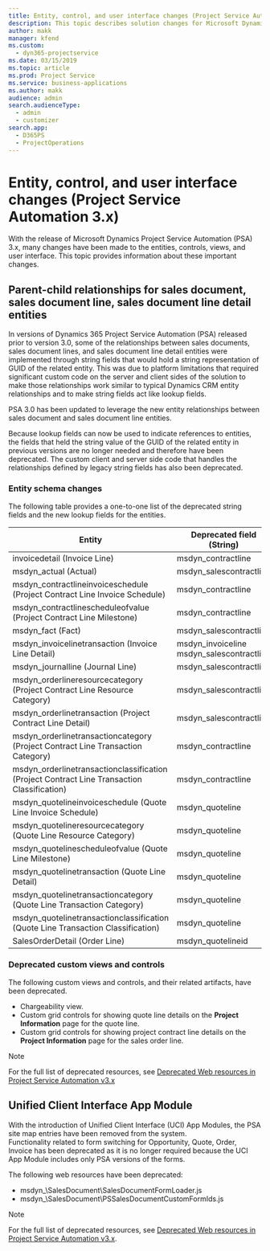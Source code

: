 ```yaml
---
title: Entity, control, and user interface changes (Project Service Automation 3.x)
description: This topic describes solution changes for Microsoft Dynamics Project Service Automation 3.x.
author: makk
manager: kfend
ms.custom: 
  - dyn365-projectservice
ms.date: 03/15/2019
ms.topic: article
ms.prod: Project Service
ms.service: business-applications
ms.author: makk
audience: admin
search.audienceType: 
  - admin
  - customizer
search.app: 
  - D365PS
  - ProjectOperations
---
```



# Entity, control, and user interface changes (Project Service Automation 3.x)
With the release of Microsoft Dynamics Project Service Automation (PSA) 3.x, many changes have been made to the entities, controls, views, and user interface. This topic provides information about these important changes.

## Parent-child relationships for sales document, sales document line, sales document line detail entities
In versions of Dynamics 365 Project Service Automation (PSA) released prior to version 3.0, some of the relationships between sales documents, sales document lines, and sales document line detail entities were implemented through string fields that would hold a string representation of GUID of the related entity. This was due to platform limitations that required significant custom code on the server and client sides of the solution to make those relationships work similar to typical Dynamics CRM entity relationships and to make string fields act like lookup fields.

PSA 3.0 has been updated to leverage the new entity relationships between sales document and sales document line entities.

Because lookup fields can now be used to indicate references to entities, the fields that held the string value of the GUID of the related entity in previous versions are no longer needed and therefore have been deprecated. The custom client and server side code that handles the relationships defined by legacy string fields has also been deprecated.

### Entity schema changes
The following table provides a one-to-one list of the deprecated string fields and the new lookup fields for the entities. 

 Entity |	Deprecated field (String) |	New field (Lookup)
--- | --- | ---
invoicedetail (Invoice Line) |	msdyn_contractline |	msdyn_contractlineid
msdyn_actual (Actual) |	msdyn_salescontractline |	msdyn_salescontractlineid
msdyn_contractlineinvoiceschedule (Project Contract Line Invoice Schedule) |	msdyn_contractline |	msdyn_contractlineid
msdyn_contractlinescheduleofvalue (Project Contract Line Milestone) |	msdyn_contractline |	msdyn_contractlineid
msdyn_fact (Fact) |	msdyn_salescontractline |	msdyn_salescontractlineid
msdyn_invoicelinetransaction (Invoice Line Detail) | msdyn_invoiceline <br> msdyn_salescontractline | msdyn_invoicelineid <br> msdyn_salescontractlineid
msdyn_journalline (Journal Line) |	msdyn_salescontractline |	msdyn_salescontractlineid
msdyn_orderlineresourcecategory (Project Contract Line Resource Category) |	msdyn_salescontractline |	msdyn_contractlineid
msdyn_orderlinetransaction (Project Contract Line Detail) |	msdyn_salescontractline |	msdyn_salescontractlineid
msdyn_orderlinetransactioncategory (Project Contract Line Transaction Category) |	msdyn_contractline |	msdyn_contractlineid
msdyn_orderlinetransactionclassification (Project Contract Line Transaction Classification) |	msdyn_contractline |	msdyn_contractlineid
msdyn_quotelineinvoiceschedule (Quote Line Invoice Schedule) |	msdyn_quoteline |	msdyn_quotelineid
msdyn_quotelineresourcecategory (Quote Line Resource Category) |	msdyn_quoteline |	msdyn_quotelineid
msdyn_quotelinescheduleofvalue (Quote Line Milestone) |	msdyn_quoteline |	msdyn_quotelineid
msdyn_quotelinetransaction (Quote Line Detail) |	msdyn_quoteline |	msdyn_quotelineid
msdyn_quotelinetransactioncategory (Quote Line Transaction Category) |	msdyn_quoteline |	msdyn_quotelineid
msdyn_quotelinetransactionclassification (Quote Line Transaction Classification) |	msdyn_quoteline |	msdyn_quotelineid
SalesOrderDetail (Order Line) |	msdyn_quotelineid |	msdyn_quoteline 

### Deprecated custom views and controls
The following custom views and controls, and their related artifacts, have been deprecated.

- Chargeability view.
- Custom grid controls for showing quote line details on the **Project Information** page for the quote line.
- Custom grid controls for showing project contract line details on the **Project Information** page for the sales order line.

> [!NOTE]
> For the full list of deprecated resources, see [Deprecated Web resources in Project Service Automation v3.x](../developer-guides/web-resources-deprecated-v3.x.md)

## Unified Client Interface App Module
With the introduction of Unified Client Interface (UCI) App Modules, the PSA site map entries have been removed from the system.  
Functionality related to form switching for Opportunity, Quote, Order, Invoice has been deprecated as it is no longer required because the UCI App Module includes only PSA versions of the forms.  

The following web resources have been deprecated:

- msdyn_\SalesDocument\SalesDocumentFormLoader.js
- msdyn_\SalesDocument\PSSalesDocumentCustomFormIds.js

> [!NOTE]
> For the full list of deprecated resources, see [Deprecated Web resources in Project Service Automation v3.x](../developer-guides/web-resources-deprecated-v3.x.md).


